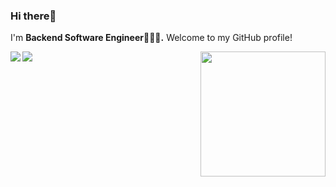 ### Hi there👋

I'm **Backend Software Engineer👨🏻‍💻.** Welcome to my GitHub profile!

<img align="right" width="200" src="https://github.com/MagomedovArthur/MagomedovArthur/tree/main/main/dev.gif">

<img src="https://github-readme-stats.vercel.app/api?username=MagomedovArthur&title_color=0074D9&text_color=E5C07B&icon_color=2ECC40&border_color=30363D&bg_color=161B22&show_icons=true&cache_seconds=1800&locale=en&border_radius=5&hide=,issues,&count_private=true&include_all_commit=true"/>

<img align="left" src="https://komarev.com/ghpvc/?username=MagomedovArthur&color=2ECC40&label=PROFILE+VIEWS"/>
